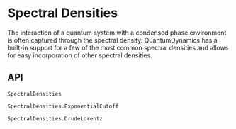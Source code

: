 # Spectral Densities

The interaction of a quantum system with a condensed phase environment is often captured through the spectral density. QuantumDynamics has a built-in support for a few of the most common spectral densities and allows for easy incorporation of other spectral densities.

## API
```@docs
SpectralDensities
```

```@docs
SpectralDensities.ExponentialCutoff
```

```@docs
SpectralDensities.DrudeLorentz
```